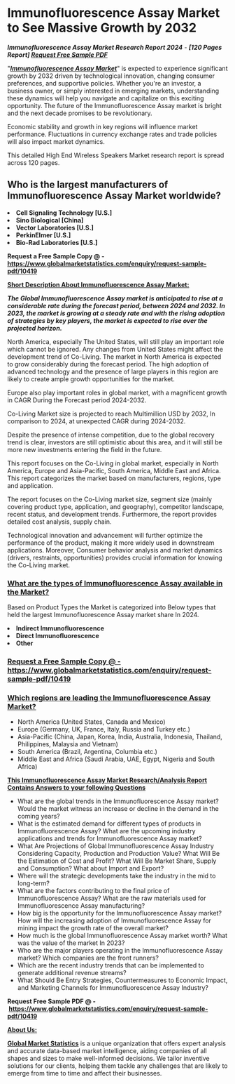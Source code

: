 <h1>Immunofluorescence Assay Market to See Massive Growth by 2032</h1><p><em><strong>Immunofluorescence Assay Market Research Report 2024</strong></em>&nbsp;-&nbsp;<em><strong>[120 Pages Report] </strong></em><em><strong><a href="https://www.globalmarketstatistics.com/enquiry/request-sample-pdf/10419">Request Free Sample PDF</a></strong></em></p><p>"<a style="font-style: italic; font-weight: bold;" href="https://www.globalmarketstatistics.com/market-reports/immunofluorescence-assay-market-10419">Immunofluorescence Assay Market</a>" is expected to experience significant growth by 2032 driven by technological innovation, changing consumer preferences, and supportive policies. Whether you're an investor, a business owner, or simply interested in emerging markets, understanding these dynamics will help you navigate and capitalize on this exciting opportunity. The future of the&nbsp;Immunofluorescence Assay market is bright and the next decade promises to be revolutionary.</p><p>Economic stability and growth in key regions will influence market performance. Fluctuations in currency exchange rates and trade policies will also impact market dynamics.</p><p>This detailed&nbsp;High End Wireless Speakers Market research report is spread across 120 pages.</p><h2><strong>Who is the largest manufacturers of Immunofluorescence Assay Market worldwide?</strong></h2><p><strong><li>Cell Signaling Technology [U.S.] <li>Sino Biological [China]<li>Vector Laboratories [U.S.] <li>PerkinElmer [U.S.] <li>Bio-Rad Laboratories [U.S.]</strong></p><p><strong>Request a Free Sample Copy @ - <a href="https://www.globalmarketstatistics.com/enquiry/request-sample-pdf/10419">https://www.globalmarketstatistics.com/enquiry/request-sample-pdf/10419</a></strong></p><p><strong><u>Short Description About Immunofluorescence Assay Market:</u></strong></p><p><strong><em>The Global Immunofluorescence Assay market is anticipated to rise at a considerable rate during the forecast period, between 2024 and 2032. In 2023, the market is growing at a steady rate and with the rising adoption of strategies by key players, the market is expected to rise over the projected horizon.</em></strong></p><p>North America, especially The United States, will still play an important role which cannot be ignored. Any changes from United States might affect the development trend of Co-Living. The market in North America is expected to grow considerably during the forecast period. The high adoption of advanced technology and the presence of large players in this region are likely to create ample growth opportunities for the market.</p><p>Europe also play important roles in global market, with a magnificent growth in CAGR During the Forecast period 2024-2032.</p><p>Co-Living Market size is projected to reach Multimillion USD by 2032, In comparison to 2024, at unexpected CAGR during 2024-2032.</p><p>Despite the presence of intense competition, due to the global recovery trend is clear, investors are still optimistic about this area, and it will still be more new investments entering the field in the future.</p><p>This report focuses on the Co-Living in global market, especially in North America, Europe and Asia-Pacific, South America, Middle East and Africa. This report categorizes the market based on manufacturers, regions, type and application.</p><p>The report focuses on the Co-Living market size, segment size (mainly covering product type, application, and geography), competitor landscape, recent status, and development trends. Furthermore, the report provides detailed cost analysis, supply chain.</p><p>Technological innovation and advancement will further optimize the performance of the product, making it more widely used in downstream applications. Moreover, Consumer behavior analysis and market dynamics (drivers, restraints, opportunities) provides crucial information for knowing the Co-Living market.</p><h3 class="rank-math-question "><span style="text-decoration: underline;">What are the types of Immunofluorescence Assay available in the Market?</span></h3><p>Based on Product Types the Market is categorized into Below types that held the largest Immunofluorescence Assay market share In 2024.</p><p><strong><li>Indirect Immunofluorescence<li>Direct Immunofluorescence<li>Other</strong></p><h3 class="rank-math-question "><span style="text-decoration: underline;">Request a Free Sample Copy @ - <a href="https://www.globalmarketstatistics.com/enquiry/request-sample-pdf/10419">https://www.globalmarketstatistics.com/enquiry/request-sample-pdf/10419</a></span></h3><h3 class="rank-math-question "><span style="text-decoration: underline;">Which regions are leading the Immunofluorescence Assay Market?</span></h3><ul><li>North America (United States, Canada and Mexico)</li><li>Europe (Germany, UK, France, Italy, Russia and Turkey etc.)</li><li>Asia-Pacific (China, Japan, Korea, India, Australia, Indonesia, Thailand, Philippines, Malaysia and Vietnam)</li><li>South America (Brazil, Argentina, Columbia etc.)</li><li>Middle East and Africa (Saudi Arabia, UAE, Egypt, Nigeria and South Africa)</li></ul><p><strong><u>This Immunofluorescence Assay Market Research/Analysis Report Contains Answers to your following Questions</u></strong></p><ul><li>What are the global trends in the Immunofluorescence Assay market? Would the market witness an increase or decline in the demand in the coming years?</li><li>What is the estimated demand for different types of products in Immunofluorescence Assay? What are the upcoming industry applications and trends for Immunofluorescence Assay market?</li><li>What Are Projections of Global Immunofluorescence Assay Industry Considering Capacity, Production and Production Value? What Will Be the Estimation of Cost and Profit? What Will Be Market Share, Supply and Consumption? What about Import and Export?</li><li>Where will the strategic developments take the industry in the mid to long-term?</li><li>What are the factors contributing to the final price of Immunofluorescence Assay? What are the raw materials used for Immunofluorescence Assay manufacturing?</li><li>How big is the opportunity for the Immunofluorescence Assay market? How will the increasing adoption of Immunofluorescence Assay for mining impact the growth rate of the overall market?</li><li>How much is the global Immunofluorescence Assay market worth? What was the value of the market In 2023?</li><li>Who are the major players operating in the Immunofluorescence Assay market? Which companies are the front runners?</li><li>Which are the recent industry trends that can be implemented to generate additional revenue streams?</li><li>What Should Be Entry Strategies, Countermeasures to Economic Impact, and Marketing Channels for Immunofluorescence Assay Industry?</li></ul><p><strong>Request Free Sample PDF @ -&nbsp;<a href="https://www.globalmarketstatistics.com/enquiry/request-sample-pdf/10419">https://www.globalmarketstatistics.com/enquiry/request-sample-pdf/10419</a></strong></p><p><strong><u>About Us:</u></strong></p><p><strong><a href="https://www.globalmarketstatistics.com/">Global Market Statistics</a></strong> is a unique organization that offers expert analysis and accurate data-based market intelligence, aiding companies of all shapes and sizes to make well-informed decisions. We tailor inventive solutions for our clients, helping them tackle any challenges that are likely to emerge from time to time and affect their businesses.</p>
